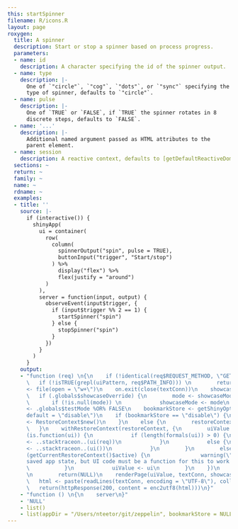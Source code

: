 ```yaml
---
this: startSpinner
filename: R/icons.R
layout: page
roxygen:
  title: A spinner
  description: Start or stop a spinner based on process progress.
  parameters:
  - name: id
    description: A character specifying the id of the spinner output.
  - name: type
    description: |-
      One of `"circle"`, `"cog"`, `"dots"`, or `"sync"` specifying the
      type of spinner, defaults to `"circle"`.
  - name: pulse
    description: |-
      One of `TRUE` or `FALSE`, if `TRUE` the spinner rotates in 8
      discrete steps, defaults to `FALSE`.
  - name: '...'
    description: |-
      Additional named argument passed as HTML attributes to the
      parent element.
  - name: session
    description: A reactive context, defaults to [getDefaultReactiveDomain())](/yonder/0.0.5/getDefaultReactiveDomain()).html).
  sections: ~
  return: ~
  family: ~
  name: ~
  rdname: ~
  examples:
  - title: ''
    source: |-
      if (interactive()) {
        shinyApp(
          ui = container(
            row(
              column(
                spinnerOutput("spin", pulse = TRUE),
                buttonInput("trigger", "Start/stop")
              ) %>%
                display("flex") %>%
                flex(justify = "around")
            )
          ),
          server = function(input, output) {
            observeEvent(input$trigger, {
              if (input$trigger %% 2 == 1) {
                startSpinner("spin")
              } else {
                stopSpinner("spin")
              }
            })
          }
        )
      }
    output:
    - "function (req) \n{\n    if (!identical(req$REQUEST_METHOD, \"GET\")) \n        return(NULL)\n
      \   if (!isTRUE(grepl(uiPattern, req$PATH_INFO))) \n        return(NULL)\n    textConn
      <- file(open = \"w+\")\n    on.exit(close(textConn))\n    showcaseMode <- .globals$showcaseDefault\n
      \   if (.globals$showcaseOverride) {\n        mode <- showcaseModeOfReq(req)\n
      \       if (!is.null(mode)) \n            showcaseMode <- mode\n    }\n    testMode
      <- .globals$testMode %OR% FALSE\n    bookmarkStore <- getShinyOption(\"bookmarkStore\",
      default = \"disable\")\n    if (bookmarkStore == \"disable\") {\n        restoreContext
      <- RestoreContext$new()\n    }\n    else {\n        restoreContext <- RestoreContext$new(req$QUERY_STRING)\n
      \   }\n    withRestoreContext(restoreContext, {\n        uiValue <- NULL\n        if
      (is.function(ui)) {\n            if (length(formals(ui)) > 0) {\n                uiValue
      <- ..stacktraceon..(ui(req))\n            }\n            else {\n                uiValue
      <- ..stacktraceon..(ui())\n            }\n        }\n        else {\n            if
      (getCurrentRestoreContext()$active) {\n                warning(\"Trying to restore
      saved app state, but UI code must be a function for this to work! See ?enableBookmarking\")\n
      \           }\n            uiValue <- ui\n        }\n    })\n    if (is.null(uiValue))
      \n        return(NULL)\n    renderPage(uiValue, textConn, showcaseMode, testMode)\n
      \   html <- paste(readLines(textConn, encoding = \"UTF-8\"), collapse = \"\\n\")\n
      \   return(httpResponse(200, content = enc2utf8(html)))\n}"
    - "function () \n{\n    server\n}"
    - 'NULL'
    - list()
    - list(appDir = "/Users/nteetor/git/zeppelin", bookmarkStore = NULL)
---
```

